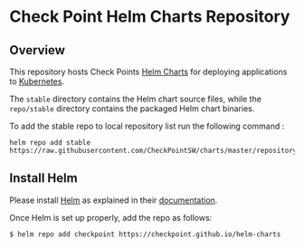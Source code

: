 # Check Point Helm Charts Repository

## Overview

This repository hosts Check Points [Helm Charts](https://helm.sh) for deploying applications to [Kubernetes](https://kubernetes.io/).

The `stable` directory contains the Helm chart source files, while the `repo/stable` directory contains the packaged Helm chart binaries.  

To add the stable repo to local repository list run the following command : 
```
helm repo add stable https://raw.githubusercontent.com/CheckPointSW/charts/master/repository/stable/
```

## Install Helm

Please install [Helm](https://helm.sh) as explained in their [documentation](https://helm.sh/docs/intro/install/#scrollpane).

Once Helm is set up properly, add the repo as follows:

```console
$ helm repo add checkpoint https://checkpoint.github.io/helm-charts
```
